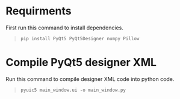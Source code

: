 # Requirments
First run this command to install dependencies.
> ```pip install PyQt5 PyQt5Designer numpy Pillow```

# Compile PyQt5 designer XML
Run this command to compile designer XML code into python code.

> ```pyuic5 main_window.ui -o main_window.py```